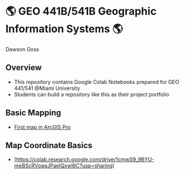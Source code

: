 # :earth_americas: GEO 441B/541B Geographic Information Systems :earth_americas:

Dawson Goss

## Overview
- This repository contains Google Colab Notebooks prepared for GEO 441/541 @Miami University
- Students can build a repository like this as their project portfolio

## Basic Mapping

- [First map in ArcGIS Pro](https://colab.research.google.com/drive/1nmzIjAGPjIooeBHdy0Vws23bd0yk_fH1?usp=sharing)

## Map Coordinate Basics

- [https://colab.research.google.com/drive/1cmwS9_9BYU-meBScRVoaqJPaelQxwl6C?usp=sharing)
